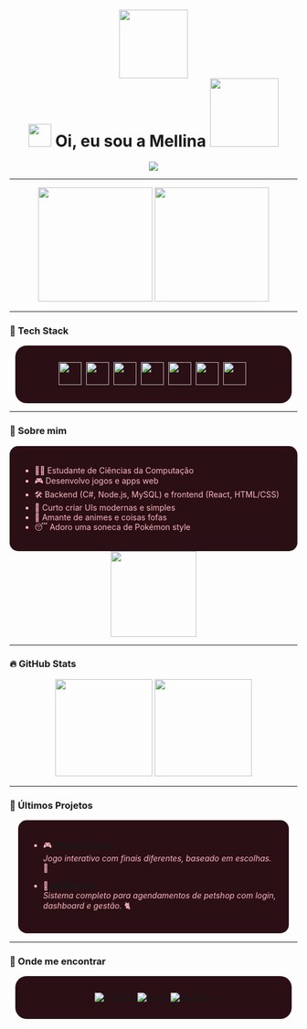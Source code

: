 <h1 align="center">
  <img src="https://media.giphy.com/media/SS8CV2rQdlYNLtBCiF/giphy.gif" width="120" />
  <br/>
  <img src="https://media.giphy.com/media/hvRJCLFzcasrR4ia7z/giphy.gif" width="40" />
  Oi, eu sou a Mellina
  <img src="https://media.giphy.com/media/SS8CV2rQdlYNLtBCiF/giphy.gif" width="120" />
</h1>

<p align="center">
  <img src="https://readme-typing-svg.herokuapp.com/?color=FFB6C1&center=true&vCenter=true&lines=Desenvolvedora+Fullstack;🌸+C%23,+JS+e+Node.js;🌸+React,+API+e+UI/UX;🌸+Ship+it+🚀" />
</p>

---

<div align="center">
  <img src="https://media.giphy.com/media/3o7TKMt1VV26b9rg8g/giphy.gif" width="200"/>
  <img src="https://media.giphy.com/media/3o7btR8F8RhdLQ3vU4/giphy.gif" width="200"/>
</div>

---

### 🌸 Tech Stack
<div align="center" style="background-color: #2A0F14; padding:15px; border-radius:20px; margin:10px">

<img src="https://cdn.jsdelivr.net/gh/devicons/devicon/icons/csharp/csharp-original.svg" width="40" />&nbsp;
<img src="https://cdn.jsdelivr.net/gh/devicons/devicon/icons/javascript/javascript-original.svg" width="40" />&nbsp;
<img src="https://cdn.jsdelivr.net/gh/devicons/devicon/icons/nodejs/nodejs-original.svg" width="40" />&nbsp;
<img src="https://cdn.jsdelivr.net/gh/devicons/devicon/icons/react/react-original.svg" width="40" />&nbsp;
<img src="https://cdn.jsdelivr.net/gh/devicons/devicon/icons/html5/html5-original.svg" width="40" />&nbsp;
<img src="https://cdn.jsdelivr.net/gh/devicons/devicon/icons/css3/css3-original.svg" width="40" />&nbsp;
<img src="https://cdn.jsdelivr.net/gh/devicons/devicon/icons/mysql/mysql-original.svg" width="40" />&nbsp;

</div>

---

### 🎀 Sobre mim
<div style="background-color: #2A0F14; padding:20px; border-radius:15px; color: #FFB6C1">

- 👩‍💻 Estudante de Ciências da Computação  
- 🎮 Desenvolvo jogos e apps web  
- 🛠️ Backend (C#, Node.js, MySQL) e frontend (React, HTML/CSS)  
- 🎨 Curto criar UIs modernas e simples  
- 🌸 Amante de animes e coisas fofas  
- 😴 Adoro uma soneca de Pokémon style  

</div>

<div align="center">
  <img src="https://media.giphy.com/media/3o7btPCcdwOEBqK8NO/giphy.gif" width="150"/>
</div>

---

### 🔥 GitHub Stats
<div align="center">
  <img src="https://github-readme-stats.vercel.app/api?username=Mellina-ship-it&show_icons=true&title_color=FFB6C1&icon_color=FF69B4&text_color=FFFFFF&bg_color=4B1A1F&border_radius=10&border_color=5D2E46" height="170" />
  <img src="https://github-readme-stats.vercel.app/api/top-langs/?username=Mellina-ship-it&layout=compact&title_color=FFB6C1&icon_color=FF69B4&text_color=FFFFFF&bg_color=4B1A1F&border_radius=10&border_color=5D2E46" height="170"/>
</div>

---

### 🧩 Últimos Projetos
<div style="background-color: #2A0F14; padding:20px; border-radius:15px; color: #FFB6C1; margin:15px">

- 🎮 **[Além do Túnel](https://github.com/Mellina-ship-it/Alem_do_tunel)**  
  *Jogo interativo com finais diferentes, baseado em escolhas.* 🌸

- 🐾 **[AuMiauVet](https://github.com/Mellina-ship-it/AuMiauVet)**  
  *Sistema completo para agendamentos de petshop com login, dashboard e gestão.* 🐈

</div>

---

### 🌸 Onde me encontrar
<div align="center" style="background-color: #2A0F14; padding:15px; border-radius:20px; margin:10px">

[![LinkedIn](https://img.shields.io/badge/-LinkedIn-FF69B4?style=for-the-flat&logo=linkedin&logoColor=white)](https://www.linkedin.com/in/mellina-bizinoto-618081227/)
[![Gmail](https://img.shields.io/badge/-Gmail-FF1493?style=for-the-flat&logo=gmail&logoColor=white)](mailto:bizinoto.mellina@gmail.com)
[![YouTube](https://img.shields.io/badge/-YouTube-FFB6C1?style=for-the-flat&logo=youtube&logoColor=white)](https://youtube.com/@mbspadua?si=j4HN7W6gvdU3bWp1)

</div>
